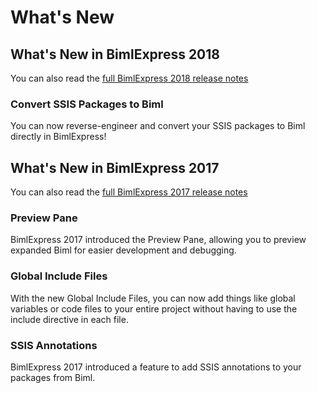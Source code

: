 # What's New

## What's New in BimlExpress 2018

You can also read the [full BimlExpress 2018 release notes](bimlexpress-2018.md)

### Convert SSIS Packages to Biml

You can now reverse-engineer and convert your SSIS packages to Biml directly in BimlExpress!

## What's New in BimlExpress 2017

You can also read the [full BimlExpress 2017 release notes](bimlexpress-2017.md)

### Preview Pane

BimlExpress 2017 introduced the Preview Pane, allowing you to preview expanded Biml for easier development and debugging.

### Global Include Files

With the new Global Include Files, you can now add things like global variables or code files to your entire project without having to use the include directive in each file.

### SSIS Annotations

BimlExpress 2017 introduced a feature to add SSIS annotations to your packages from Biml.